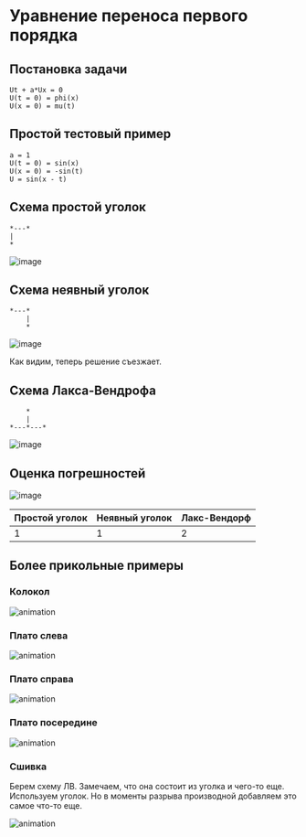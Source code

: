# Уравнение переноса первого порядка

## Постановка задачи

```
Ut + a*Ux = 0
U(t = 0) = phi(x)
U(x = 0) = mu(t)
```

## Простой тестовый пример

```
a = 1
U(t = 0) = sin(x)
U(x = 0) = -sin(t)
U = sin(x - t)
```

## Схема простой уголок

```
*---*
|
*
```

![image](https://user-images.githubusercontent.com/25401699/160690160-c3dbc11f-93db-4111-b840-539bc73b195a.png)

## Схема неявный уголок

```
*---*
    |
    *
```

![image](https://user-images.githubusercontent.com/25401699/160690261-cfdf516a-0862-4bae-a34f-378e92f88794.png)

Как видим, теперь решение съезжает.

## Схема Лакса-Вендрофа

```
    *
    |
*---*---*
```

![image](https://user-images.githubusercontent.com/25401699/160690431-fa335ae1-08a1-451f-97fd-2781c4ccb41c.png)

## Оценка погрешностей

![image](https://user-images.githubusercontent.com/25401699/160690565-28039c77-eba3-49f3-879c-cdaa53071364.png)

| Простой уголок                  | Неявный уголок           | Лакс-Вендорф                |
|---------------------------------|--------------------------|-----------------------------|
| 1                               | 1                        | 2                           |

## Более прикольные примеры

### Колокол

![animation](https://user-images.githubusercontent.com/25401699/160690919-f9fed6e8-fefe-4de9-a62e-3b686c10d9b3.gif)

### Плато слева

![animation](https://user-images.githubusercontent.com/25401699/160691042-99f7849e-fd7a-4d2c-be77-64b3a677febb.gif)

### Плато справа

![animation](https://user-images.githubusercontent.com/25401699/160691203-7d30cf29-604d-4ffc-b761-ce49f3cfb706.gif)

### Плато посередине

![animation](https://user-images.githubusercontent.com/25401699/160691268-76b18a94-83c0-46c2-ae6c-955894086858.gif)

### Сшивка

Берем схему ЛВ. Замечаем, что она состоит из уголка и чего-то еще. Используем уголок. Но в моменты разрыва производной добавляем это самое что-то еще.

![animation](https://user-images.githubusercontent.com/25401699/160696843-d3e920f0-963c-4bd8-8fc8-24e6e35e64d1.gif)
